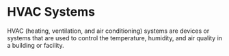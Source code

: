 # HVAC Systems

HVAC (heating, ventilation, and air conditioning) systems are devices or systems that are used to control the temperature, humidity, and air quality in a building or facility.
